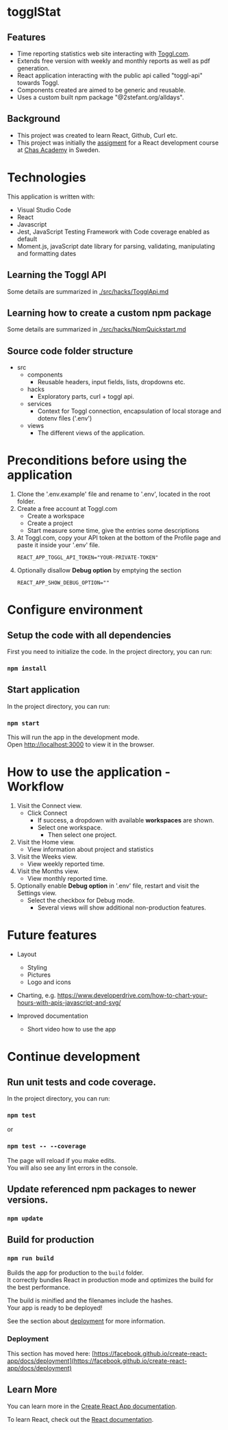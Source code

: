 # togglStat

## Features
- Time reporting statistics web site interacting with [Toggl.com](https://toggl.com/).
- Extends free version with weekly and monthly reports as well as pdf generation.
- React application interacting with the public api called "toggl-api" towards Toggl.
- Components created are aimed to be generic and reusable.
- Uses a custom built npm package "@2stefant.org/alldays".
  
## Background
- This project was created to learn React, Github, Curl etc.
- This project was initially the [assigment](./assignment/ReactKurs_Projektbeskrivning_2020HT_StefanLindepil.pdf) for a React development course at [Chas Academy](https://chasacademy.se) in Sweden.


# Technologies
This application is written with:
- Visual Studio Code
- React
- Javascript
- Jest, JavaScript Testing Framework with Code coverage enabled as default
- Moment.js, javaScript date library for parsing, validating, manipulating and formatting dates

## Learning the Toggl API
Some details are summarized in [./src/hacks/TogglApi.md](./src/hacks/TogglApi.md)

## Learning how to create a custom npm package
Some details are summarized in [./src/hacks/NpmQuickstart.md](./src/hacks/NpmQuickstart.md)

## Source code folder structure
- src
  - components 
    - Reusable headers, input fields, lists, dropdowns etc.
  - hacks 
    - Exploratory parts, curl + toggl api.
  - services 
    - Context for Toggl connection, encapsulation of local storage
    and dotenv files ('.env') 
  - views
    - The different views of the application.

# Preconditions before using the application
1. Clone the '.env.example' file and rename to '.env', located in the root folder.
2. Create a free account at Toggl.com
   - Create a workspace
   - Create a project
   - Start measure some time, give the entries some descriptions
3. At Toggl.com, copy your API token at the bottom of the Profile page and paste it inside your '.env' file.
   ```  
   REACT_APP_TOGGL_API_TOKEN="YOUR-PRIVATE-TOKEN"
   ```
4. Optionally disallow **Debug option** by emptying the section
   ```  
   REACT_APP_SHOW_DEBUG_OPTION="" 
   ```

# Configure environment
  
## Setup the code with all dependencies
First you need to initialize the code.
In the project directory, you can run:

### `npm install`

## Start application
In the project directory, you can run:

### `npm start`

This will run the app in the development mode.\
Open [http://localhost:3000](http://localhost:3000) 
to view it in the browser.

# How to use the application - Workflow
1. Visit the Connect view.
   - Click Connect
     - If success, a dropdown with available **workspaces** are shown.
     - Select one workspace.
       - Then select one project.
2. Visit the Home view.
   - View information about project and statistics
3. Visit the Weeks view.
   - View weekly reported time.
4. Visit the Months view.
   - View monthly reported time.
5. Optionally enable **Debug option** in '.env' file, restart
   and visit the Settings view.
   - Select the checkbox for Debug mode.
     - Several views will show additional non-production features.

# Future features

- Layout 
  - Styling
  - Pictures
  - Logo and icons

- Charting, e.g. https://www.developerdrive.com/how-to-chart-your-hours-with-apis-javascript-and-svg/

- Improved documentation
  - Short video how to use the app
  

# Continue development
## Run unit tests and code coverage.
In the project directory, you can run:

### `npm test`
or
### `npm test -- --coverage`

The page will reload if you make edits.\
You will also see any lint errors in the console.

## Update referenced npm packages to newer versions.
### `npm update`

## Build for production

### `npm run build`

Builds the app for production to the `build` folder.\
It correctly bundles React in production mode and optimizes the build for the best performance.

The build is minified and the filenames include the hashes.\
Your app is ready to be deployed!

See the section about [deployment](https://facebook.github.io/create-react-app/docs/deployment) for more information.

### Deployment

This section has moved here: [https://facebook.github.io/create-react-app/docs/deployment](https://facebook.github.io/create-react-app/docs/deployment)


## Learn More

You can learn more in the [Create React App documentation](https://facebook.github.io/create-react-app/docs/getting-started).

To learn React, check out the [React documentation](https://reactjs.org/).


